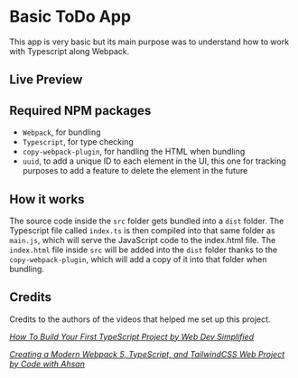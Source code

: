 # Basic ToDo App

This app is very basic but its main purpose was to understand how to work with Typescript along Webpack.

## Live Preview



## Required NPM packages

- `Webpack`, for bundling
- `Typescript`, for type checking
- `copy-webpack-plugin`, for handling the HTML when bundling
- `uuid`, to add a unique ID to each element in the UI, this one for tracking purposes to add a feature to delete the element in the future

## How it works

The source code inside the `src` folder gets bundled into a `dist` folder. The Typescript file called `index.ts` is then compiled into that same folder as `main.js`, which will serve the JavaScript code to the index.html file. 
The `index.html` file inside `src` will be added into the `dist` folder thanks to the `copy-webpack-plugin`, which will add a copy of it into that folder when bundling.

## Credits

Credits to the authors of the videos that helped me set up this project.

_[How To Build Your First TypeScript Project by Web Dev Simplified](https://www.youtube.com/watch?v=jBmrduvKl5w)_

_[Creating a Modern Webpack 5, TypeScript, and TailwindCSS Web Project by Code with Ahsan](https://www.youtube.com/watch?v=2JKGGMD4fXk)_
